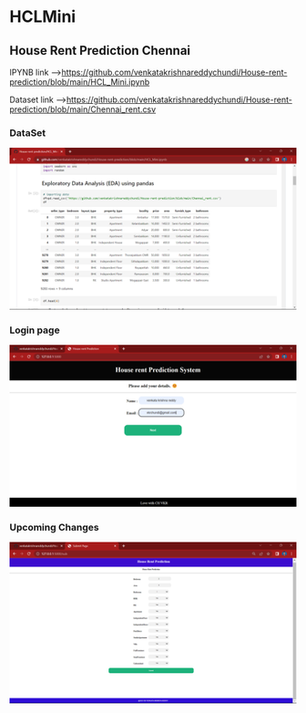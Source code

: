 # HCLMini
## House Rent Prediction Chennai

IPYNB link -->https://github.com/venkatakrishnareddychundi/House-rent-prediction/blob/main/HCL_Mini.ipynb

Dataset link -->https://github.com/venkatakrishnareddychundi/House-rent-prediction/blob/main/Chennai_rent.csv

### DataSet

![image](https://github.com/venkatakrishnareddychundi/House-rent-prediction/blob/main/Screenshot%20(25).png)


### Login page 
![image](https://github.com/venkatakrishnareddychundi/House-rent-prediction/blob/main/Screenshot%20(27).png)



### Upcoming Changes 
![image](https://github.com/venkatakrishnareddychundi/House-rent-prediction/blob/main/Screenshot%20(28).png)


